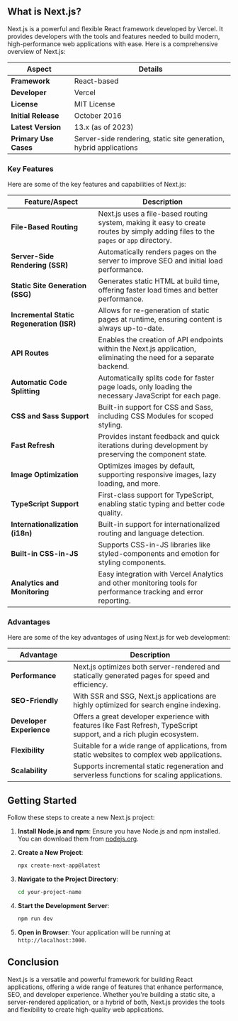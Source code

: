 ## What is Next.js?

Next.js is a powerful and flexible React framework developed by Vercel. It provides developers with the tools and features needed to build modern, high-performance web applications with ease. Here is a comprehensive overview of Next.js:

| Aspect                | Details                                                            |
| --------------------- | ------------------------------------------------------------------ |
| **Framework**         | React-based                                                        |
| **Developer**         | Vercel                                                             |
| **License**           | MIT License                                                        |
| **Initial Release**   | October 2016                                                       |
| **Latest Version**    | 13.x (as of 2023)                                                  |
| **Primary Use Cases** | Server-side rendering, static site generation, hybrid applications |

### Key Features

Here are some of the key features and capabilities of Next.js:

| Feature/Aspect                            | Description                                                                                                                         |
| ----------------------------------------- | ----------------------------------------------------------------------------------------------------------------------------------- |
| **File-Based Routing**                    | Next.js uses a file-based routing system, making it easy to create routes by simply adding files to the `pages` or `app` directory. |
| **Server-Side Rendering (SSR)**           | Automatically renders pages on the server to improve SEO and initial load performance.                                              |
| **Static Site Generation (SSG)**          | Generates static HTML at build time, offering faster load times and better performance.                                             |
| **Incremental Static Regeneration (ISR)** | Allows for re-generation of static pages at runtime, ensuring content is always up-to-date.                                         |
| **API Routes**                            | Enables the creation of API endpoints within the Next.js application, eliminating the need for a separate backend.                  |
| **Automatic Code Splitting**              | Automatically splits code for faster page loads, only loading the necessary JavaScript for each page.                               |
| **CSS and Sass Support**                  | Built-in support for CSS and Sass, including CSS Modules for scoped styling.                                                        |
| **Fast Refresh**                          | Provides instant feedback and quick iterations during development by preserving the component state.                                |
| **Image Optimization**                    | Optimizes images by default, supporting responsive images, lazy loading, and more.                                                  |
| **TypeScript Support**                    | First-class support for TypeScript, enabling static typing and better code quality.                                                 |
| **Internationalization (i18n)**           | Built-in support for internationalized routing and language detection.                                                              |
| **Built-in CSS-in-JS**                    | Supports CSS-in-JS libraries like styled-components and emotion for styling components.                                             |
| **Analytics and Monitoring**              | Easy integration with Vercel Analytics and other monitoring tools for performance tracking and error reporting.                     |

### Advantages

Here are some of the key advantages of using Next.js for web development:

| Advantage                | Description                                                                                                           |
| ------------------------ | --------------------------------------------------------------------------------------------------------------------- |
| **Performance**          | Next.js optimizes both server-rendered and statically generated pages for speed and efficiency.                       |
| **SEO-Friendly**         | With SSR and SSG, Next.js applications are highly optimized for search engine indexing.                               |
| **Developer Experience** | Offers a great developer experience with features like Fast Refresh, TypeScript support, and a rich plugin ecosystem. |
| **Flexibility**          | Suitable for a wide range of applications, from static websites to complex web applications.                          |
| **Scalability**          | Supports incremental static regeneration and serverless functions for scaling applications.                           |

## Getting Started

Follow these steps to create a new Next.js project:

1. **Install Node.js and npm**: Ensure you have Node.js and npm installed. You can download them from [nodejs.org](https://nodejs.org/).

2. **Create a New Project**:

   ```bash
   npx create-next-app@latest
   ```

3. **Navigate to the Project Directory**:

   ```bash
   cd your-project-name
   ```

4. **Start the Development Server**:

   ```bash
   npm run dev
   ```

5. **Open in Browser**: Your application will be running at `http://localhost:3000`.

## Conclusion

Next.js is a versatile and powerful framework for building React applications, offering a wide range of features that enhance performance, SEO, and developer experience. Whether you're building a static site, a server-rendered application, or a hybrid of both, Next.js provides the tools and flexibility to create high-quality web applications.
